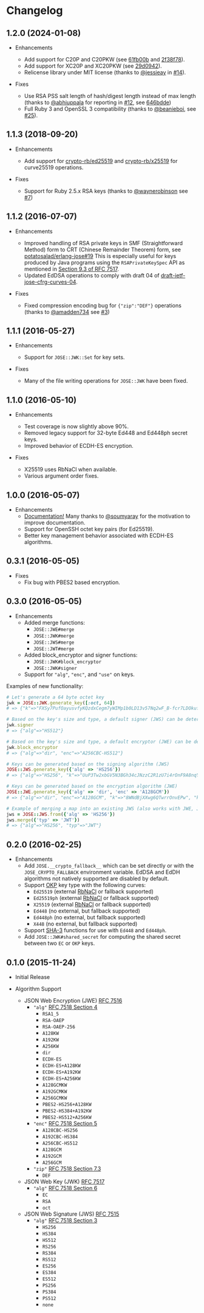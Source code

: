 # Changelog

## 1.2.0 (2024-01-08)

* Enhancements
  * Add support for C20P and C20PKW (see [61fb00b](https://github.com/potatosalad/ruby-jose/commit/61fb00b1576225653851fbcb97289306270a14ef) and [2f38f78](https://github.com/potatosalad/ruby-jose/commit/2f38f78996f354b463e8b1208161e9bb7a69437b)).
  * Add support for XC20P and XC20PKW (see [29d0942](https://github.com/potatosalad/ruby-jose/commit/29d09424de720f69050b5f13d3476cb75968c4c5)).
  * Relicense library under MIT license (thanks to [@jessieay](https://github.com/jessieay) in [#14](https://github.com/potatosalad/ruby-jose/pull/14)).

* Fixes
  * Use RSA PSS salt length of hash/digest length instead of max length (thanks to [@abhiuppala](https://github.com/abhiuppala) for reporting in [#12](https://github.com/potatosalad/ruby-jose/issues/12), see [646bdde](https://github.com/potatosalad/ruby-jose/commit/646bdde5a8f7b551056e063a5590c1e822a74b75))
  * Full Ruby 3 and OpenSSL 3 compatibility (thanks to [@beanieboi](https://github.com/beanieboi), see [#25](https://github.com/potatosalad/ruby-jose/pull/25)).

## 1.1.3 (2018-09-20)

* Enhancements
  * Add support for [crypto-rb/ed25519](https://github.com/crypto-rb/ed25519) and [crypto-rb/x25519](https://github.com/crypto-rb/x25519) for curve25519 operations.

* Fixes
  * Support for Ruby 2.5.x RSA keys (thanks to [@waynerobinson](https://github.com/waynerobinson) see [#7](https://github.com/potatosalad/ruby-jose/pull/7))

## 1.1.2 (2016-07-07)

* Enhancements
  * Improved handling of RSA private keys in SMF (Straightforward Method) form to CRT (Chinese Remainder Theorem) form, see [potatosalad/erlang-jose#19](https://github.com/potatosalad/erlang-jose/issues/19)  This is especially useful for keys produced by Java programs using the `RSAPrivateKeySpec` API as mentioned in [Section 9.3 of RFC 7517](https://tools.ietf.org/html/rfc7517#section-9.3).
  * Updated EdDSA operations to comply with draft 04 of [draft-ietf-jose-cfrg-curves-04](https://tools.ietf.org/html/draft-ietf-jose-cfrg-curves-04).

* Fixes
  * Fixed compression encoding bug for `{"zip":"DEF"}` operations (thanks to [@amadden734](https://github.com/amadden734) see [#3](https://github.com/potatosalad/ruby-jose/pull/3))

## 1.1.1 (2016-05-27)

* Enhancements
  * Support for `JOSE::JWK::Set` for key sets.

* Fixes
  * Many of the file writing operations for `JOSE::JWK` have been fixed.

## 1.1.0 (2016-05-10)

* Enhancements
  * Test coverage is now slightly above 90%.
  * Removed legacy support for 32-byte Ed448 and Ed448ph secret keys.
  * Improved behavior of ECDH-ES encryption.

* Fixes
  * X25519 uses RbNaCl when available.
  * Various argument order fixes.

## 1.0.0 (2016-05-07)

* Enhancements
  * [Documentation!](http://www.rubydoc.info/gems/jose) Many thanks to [@soumyaray](https://github.com/soumyaray) for the motivation to improve documentation.
  * Support for OpenSSH octet key pairs (for Ed25519).
  * Better key management behavior associated with ECDH-ES algorithms.

## 0.3.1 (2016-05-05)

* Fixes
  * Fix bug with PBES2 based encryption.

## 0.3.0 (2016-05-05)

* Enhancements
  * Added merge functions:
    * `JOSE::JWE#merge`
    * `JOSE::JWK#merge`
    * `JOSE::JWS#merge`
    * `JOSE::JWT#merge`
  * Added block_encryptor and signer functions:
    * `JOSE::JWK#block_encryptor`
    * `JOSE::JWK#signer`
  * Support for `"alg"`, `"enc"`, and `"use"` on keys.

Examples of new functionality:

```ruby
# Let's generate a 64 byte octet key
jwk = JOSE::JWK.generate_key([:oct, 64])
# => {"k"=>"FXSy7PufOayusvfyKQzdxCegm7yWIMp1b0LD13v57Nq2wF_B-fcr7LDOkufDikmFFsVYWLgrA2zEB--_qqDn3g", "kty"=>"oct"}

# Based on the key's size and type, a default signer (JWS) can be determined
jwk.signer
# => {"alg"=>"HS512"}

# Based on the key's size and type, a default encryptor (JWE) can be determined
jwk.block_encryptor
# => {"alg"=>"dir", "enc"=>"A256CBC-HS512"}

# Keys can be generated based on the signing algorithm (JWS)
JOSE::JWS.generate_key({'alg' => 'HS256'})
# => {"alg"=>"HS256", "k"=>"UuP3Tw2xbGV5N3BGh34cJNzzC2R1zU7i4rOnF9A8nqY", "kty"=>"oct", "use"=>"sig"}

# Keys can be generated based on the encryption algorithm (JWE)
JOSE::JWE.generate_key({'alg' => 'dir', 'enc' => 'A128GCM'})
# => {"alg"=>"dir", "enc"=>"A128GCM", "k"=>"8WNdBjXXwg6QTwrrOnvEPw", "kty"=>"oct", "use"=>"enc"}

# Example of merging a map into an existing JWS (also works with JWE, JWK, and JWT)
jws = JOSE::JWS.from({'alg' => 'HS256'})
jws.merge({'typ' => 'JWT'})
# => {"alg"=>"HS256", "typ"=>"JWT"}
```

## 0.2.0 (2016-02-25)

* Enhancements
  * Add `JOSE.__crypto_fallback__` which can be set directly or with the `JOSE_CRYPTO_FALLBACK` environment variable.  EdDSA and EdDH algorithms not natively supported are disabled by default.
  * Support [OKP](https://tools.ietf.org/html/draft-ietf-jose-cfrg-curves) key type with the following curves:
    * `Ed25519` (external [RbNaCl](https://github.com/cryptosphere/rbnacl) or fallback supported)
    * `Ed25519ph` (external [RbNaCl](https://github.com/cryptosphere/rbnacl) or fallback supported)
    * `X25519` (external [RbNaCl](https://github.com/cryptosphere/rbnacl) or fallback supported)
    * `Ed448` (no external, but fallback supported)
    * `Ed448ph` (no external, but fallback supported)
    * `X448` (no external, but fallback supported)
  * Support [SHA-3](https://en.wikipedia.org/wiki/SHA-3) functions for use with `Ed448` and `Ed448ph`.
  * Add `JOSE::JWK#shared_secret` for computing the shared secret between two `EC` or `OKP` keys.

## 0.1.0 (2015-11-24)

* Initial Release

* Algorithm Support
  * JSON Web Encryption (JWE) [RFC 7516](https://tools.ietf.org/html/rfc7516)
    * `"alg"` [RFC 7518 Section 4](https://tools.ietf.org/html/rfc7518#section-4)
      * `RSA1_5`
      * `RSA-OAEP`
      * `RSA-OAEP-256`
      * `A128KW`
      * `A192KW`
      * `A256KW`
      * `dir`
      * `ECDH-ES`
      * `ECDH-ES+A128KW`
      * `ECDH-ES+A192KW`
      * `ECDH-ES+A256KW`
      * `A128GCMKW`
      * `A192GCMKW`
      * `A256GCMKW`
      * `PBES2-HS256+A128KW`
      * `PBES2-HS384+A192KW`
      * `PBES2-HS512+A256KW`
    * `"enc"` [RFC 7518 Section 5](https://tools.ietf.org/html/rfc7518#section-5)
      * `A128CBC-HS256`
      * `A192CBC-HS384`
      * `A256CBC-HS512`
      * `A128GCM`
      * `A192GCM`
      * `A256GCM`
    * `"zip"` [RFC 7518 Section 7.3](https://tools.ietf.org/html/rfc7518#section-7.3)
      * `DEF`
  * JSON Web Key (JWK) [RFC 7517](https://tools.ietf.org/html/rfc7517)
    * `"alg"` [RFC 7518 Section 6](https://tools.ietf.org/html/rfc7518#section-6)
      * `EC`
      * `RSA`
      * `oct`
  * JSON Web Signature (JWS) [RFC 7515](https://tools.ietf.org/html/rfc7515)
    * `"alg"` [RFC 7518 Section 3](https://tools.ietf.org/html/rfc7518#section-3)
      * `HS256`
      * `HS384`
      * `HS512`
      * `RS256`
      * `RS384`
      * `RS512`
      * `ES256`
      * `ES384`
      * `ES512`
      * `PS256`
      * `PS384`
      * `PS512`
      * `none`
